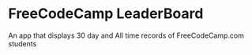 
FreeCodeCamp LeaderBoard
=======
An app that displays 30 day and All time records of FreeCodeCamp.com students
